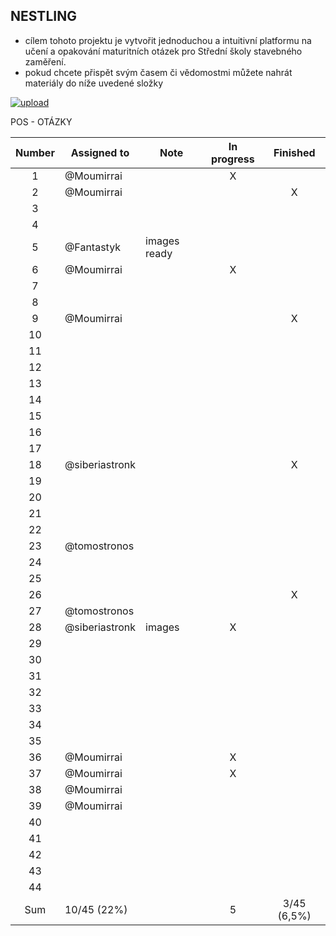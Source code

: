 ## NESTLING

- cílem tohoto projektu je vytvořit jednoduchou a intuitivní platformu na učení a opakování maturitních otázek pro Střední školy stavebného zaměření.
- pokud chcete přispět svým časem či vědomostmi můžete nahrát materiály do níže uvedené složky

[![upload](https://i.postimg.cc/vBFCNyGj/button-nahrat.png)](https://mega.nz/megadrop/kqKInvroV94)

POS - OTÁZKY

| Number | Assigned to    | Note         | In progress |  Finished   |
| :----: | -------------- | ------------ | :---------: | :---------: |
|   1    | @Moumirrai     |              |      X      |             |
|   2    | @Moumirrai     |              |             |      X      |
|   3    |                |              |             |             |
|   4    |                |              |             |             |
|   5    | @Fantastyk     | images ready |             |             |
|   6    | @Moumirrai     |              |      X      |             |
|   7    |                |              |             |             |
|   8    |                |              |             |             |
|   9    | @Moumirrai     |              |             |      X      |
|   10   |                |              |             |             |
|   11   |                |              |             |             |
|   12   |                |              |             |             |
|   13   |                |              |             |             |
|   14   |                |              |             |             |
|   15   |                |              |             |             |
|   16   |                |              |             |             |
|   17   |                |              |             |             |
|   18   | @siberiastronk |              |             |      X      |
|   19   |                |              |             |             |
|   20   |                |              |             |             |
|   21   |                |              |             |             |
|   22   |                |              |             |             |
|   23   | @tomostronos   |              |             |             |
|   24   |                |              |             |             |
|   25   |                |              |             |             |
|   26   |                |              |             |      X      |
|   27   | @tomostronos   |              |             |             |
|   28   | @siberiastronk | images       |      X      |             |
|   29   |                |              |             |             |
|   30   |                |              |             |             |
|   31   |                |              |             |             |
|   32   |                |              |             |             |
|   33   |                |              |             |             |
|   34   |                |              |             |             |
|   35   |                |              |             |             |
|   36   | @Moumirrai     |              |      X      |             |
|   37   | @Moumirrai     |              |      X      |             |
|   38   | @Moumirrai     |              |             |             |
|   39   | @Moumirrai     |              |             |             |
|   40   |                |              |             |             |
|   41   |                |              |             |             |
|   42   |                |              |             |             |
|   43   |                |              |             |             |
|   44   |                |              |             |             |
|  Sum   | 10/45 (22%)    |              |      5      | 3/45 (6,5%) |
